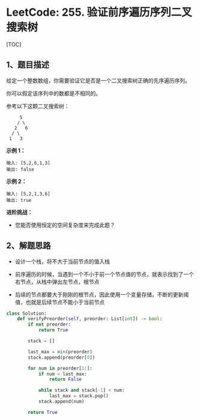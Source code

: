 # LeetCode: 255. 验证前序遍历序列二叉搜索树

[TOC]

## 1、题目描述

给定一个整数数组，你需要验证它是否是一个二叉搜索树正确的先序遍历序列。

你可以假定该序列中的数都是不相同的。

参考以下这颗二叉搜索树：

```
     5
    / \
   2   6
  / \
 1   3
```

**示例 1：**

```
输入: [5,2,6,1,3]
输出: false
```



**示例 2：**

```
输入: [5,2,1,3,6]
输出: true
```



**进阶挑战：**

- 您能否使用恒定的空间复杂度来完成此题？

## 2、解题思路

- 设计一个栈，将不大于当前节点的值入栈

- 前序遍历的时候，当遇到一个不小于前一个节点值的节点，就表示找到了一个右节点，从栈中弹出左节点，根节点
- 后续的节点都要大于刚刚的根节点，因此使用一个变量存储，不断的更新阈值，也就是后续节点不能小于当前节点



```python
class Solution:
    def verifyPreorder(self, preorder: List[int]) -> bool:
        if not preorder:
            return True

        stack = []

        last_max = min(preorder)
        stack.append(preorder[0])

        for num in preorder[1:]:
            if num < last_max:
                return False

            while stack and stack[-1] < num:
                last_max = stack.pop()
            stack.append(num)

        return True
```

